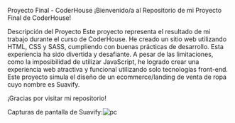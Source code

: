 
Proyecto Final - CoderHouse
¡Bienvenido/a al Repositorio de mi Proyecto Final de CoderHouse!

Descripción del Proyecto
Este proyecto representa el resultado de mi trabajo durante el curso de CoderHouse. He creado un sitio web utilizando HTML, CSS y SASS, cumpliendo con buenas prácticas de desarrollo. Esta experiencia ha sido divertida y desafiante. A pesar de las limitaciones, como la imposibilidad de utilizar JavaScript, he logrado crear una experiencia web atractiva y funcional utilizando solo tecnologías front-end. Este proyecto simula el diseño de un ecommerce/landing de venta de ropa cuyo nombre es Suavify.

¡Gracias por visitar mi repositorio!

Capturas de pantalla de Suavify:![pc](https://github.com/MatiasPinho/CoderHouse-Proyecto-Final-Matias-Pinho.io/assets/101824576/b794275b-5f06-44aa-a9a9-04eed427383a)
